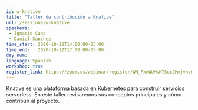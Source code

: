 ```yaml
---
id: w-knative
title: "Taller de contribución a Knative"
url: /sessions/w-knative
speakers:
 - Ignacio Cano
 - Daniel Sánchez
time_start: 2020-10-22T14:00:00-05:00
time_end:   2020-10-22T17:00:00-05:00
day_num: 
language: Spanish
workshop: true
register_link: https://zoom.us/webinar/register/WN_PxnWUMwKTSucJMmjvnzO7Q
---
```


Knative es una plataforma basada en Kubernetes para construir servicios serverless. En este taller revisaremos sus conceptos principales y cómo contribuir al proyecto.